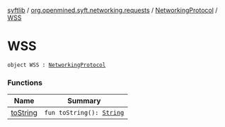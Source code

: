 [syftlib](../../../index.md) / [org.openmined.syft.networking.requests](../../index.md) / [NetworkingProtocol](../index.md) / [WSS](./index.md)

# WSS

`object WSS : `[`NetworkingProtocol`](../index.md)

### Functions

| Name | Summary |
|---|---|
| [toString](to-string.md) | `fun toString(): `[`String`](https://kotlinlang.org/api/latest/jvm/stdlib/kotlin/-string/index.html) |
